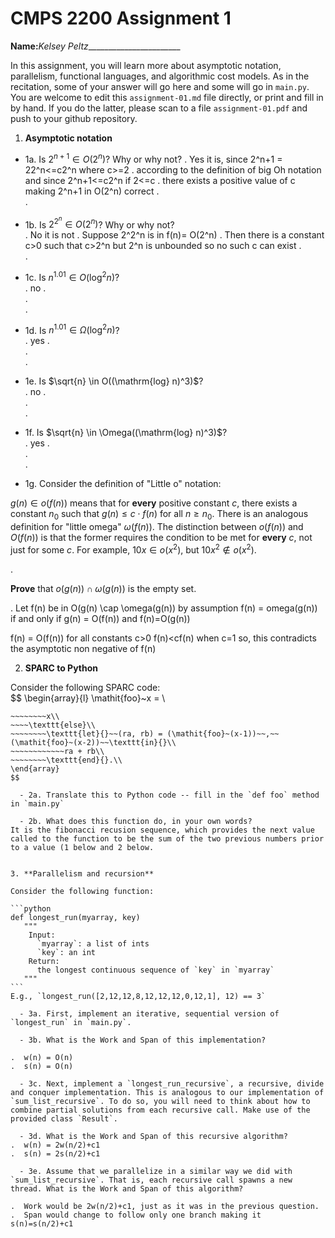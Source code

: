 

# CMPS 2200 Assignment 1

**Name:**_Kelsey Peltz________________________


In this assignment, you will learn more about asymptotic notation, parallelism, functional languages, and algorithmic cost models. As in the recitation, some of your answer will go here and some will go in `main.py`. You are welcome to edit this `assignment-01.md` file directly, or print and fill in by hand. If you do the latter, please scan to a file `assignment-01.pdf` and push to your github repository. 
  
  

1. **Asymptotic notation**

  - 1a. Is $2^{n+1} \in O(2^n)$? Why or why not? 
.  Yes it is, since 2^n+1 = 22^n<=c2^n where c>=2
.  according to the definition of big Oh notation and since 2^n+1<=c2^n if 2<=c
.  there exists a positive value of c making 2^n+1 in O(2^n) correct
.  
. 
  - 1b. Is $2^{2^n} \in O(2^n)$? Why or why not?     
.  No it is not
.  Suppose 2^2^n is in f(n)= O(2^n)
.  Then there is a constant c>0 such that c>2^n but 2^n is unbounded so no such c can exist
.  
.  
  - 1c. Is $n^{1.01} \in O(\mathrm{log}^2 n)$?    
.  no
.  
.  
.  

  - 1d. Is $n^{1.01} \in \Omega(\mathrm{log}^2 n)$?  
.  yes
.  
.  
.  
  - 1e. Is $\sqrt{n} \in O((\mathrm{log} n)^3)$?  
.  no
.  
.  
.  
  - 1f. Is $\sqrt{n} \in \Omega((\mathrm{log} n)^3)$?  
.  yes
.  
.  
.  

  - 1g. Consider the definition of "Little o" notation:
  
$g(n) \in o(f(n))$ means that for **every** positive constant $c$, there exists a constant $n_0$ such that $g(n) \le c \cdot f(n)$ for all $n \ge n_0$. There is an analogous definition for "little omega" $\omega(f(n))$. The distinction between $o(f(n))$ and $O(f(n))$ is that the former requires the condition to be met for **every** $c$, not just for some $c$. For example, $10x \in o(x^2)$, but $10x^2 \notin o(x^2)$.  

.  

**Prove** that $o(g(n)) \cap \omega(g(n))$ is the empty set.  

.  Let f(n) be in O(g(n) \cap \omega(g(n)) 
by assumption f(n) = omega(g(n)) if and only if g(n) = O(f(n)) and f(n)=O(g(n))

f(n) = O(f(n)) for all constants c>0
f(n)<cf(n) when c=1
so, this contradicts the asymptotic non negative of f(n)


2. **SPARC to Python**

Consider the following SPARC code:  
$$
\begin{array}{l}
\mathit{foo}~x =   \\
~~~~\texttt{if}{}~~x \le 1~~\texttt{then}{}\\
~~~~~~~~x\\   
~~~~\texttt{else}\\
~~~~~~~~\texttt{let}{}~~(ra, rb) = (\mathit{foo}~(x-1))~~,~~(\mathit{foo}~(x-2))~~\texttt{in}{}\\  
~~~~~~~~~~~~ra + rb\\  
~~~~~~~~\texttt{end}{}.\\
\end{array}
$$ 

  - 2a. Translate this to Python code -- fill in the `def foo` method in `main.py`  

  - 2b. What does this function do, in your own words?  
It is the fibonacci recusion sequence, which provides the next value called to the function to be the sum of the two previous numbers prior to a value (1 below and 2 below. 


3. **Parallelism and recursion**

Consider the following function:  

```python
def longest_run(myarray, key)
   """
    Input:
      `myarray`: a list of ints
      `key`: an int
    Return:
      the longest continuous sequence of `key` in `myarray`
   """
```
E.g., `longest_run([2,12,12,8,12,12,12,0,12,1], 12) == 3`  
 
  - 3a. First, implement an iterative, sequential version of `longest_run` in `main.py`.  

  - 3b. What is the Work and Span of this implementation?  

.  w(n) = O(n)
.  s(n) = O(n)

  - 3c. Next, implement a `longest_run_recursive`, a recursive, divide and conquer implementation. This is analogous to our implementation of `sum_list_recursive`. To do so, you will need to think about how to combine partial solutions from each recursive call. Make use of the provided class `Result`.   

  - 3d. What is the Work and Span of this recursive algorithm?  
.  w(n) = 2w(n/2)+c1
.  s(n) = 2s(n/2)+c1

  - 3e. Assume that we parallelize in a similar way we did with `sum_list_recursive`. That is, each recursive call spawns a new thread. What is the Work and Span of this algorithm?  

.  Work would be 2w(n/2)+c1, just as it was in the previous question.
.  Span would change to follow only one branch making it s(n)=s(n/2)+c1
